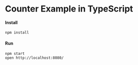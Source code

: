 # Counter Example in TypeScript

#### Install
```
npm install
```

#### Run
```
npm start
open http://localhost:8080/
```
